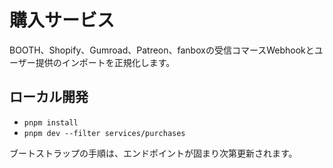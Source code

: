 # 購入サービス

BOOTH、Shopify、Gumroad、Patreon、fanboxの受信コマースWebhookとユーザー提供のインポートを正規化します。

## ローカル開発

- `pnpm install`
- `pnpm dev --filter services/purchases`

ブートストラップの手順は、エンドポイントが固まり次第更新されます。
